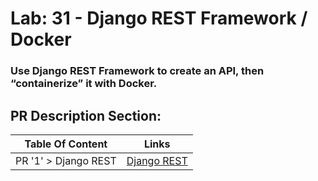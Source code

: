 # Lab: 31 - Django REST Framework / Docker

### Use Django REST Framework to create an API, then “containerize” it with Docker.

## PR Description Section:

| Table Of Content                               | Links                                        |
| ---------------------------------------------- | -------------------------------------------  |
| PR '1' > Django REST                           | [Django REST]()|